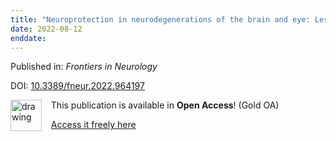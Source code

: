 ```yaml
---
title: "Neuroprotection in neurodegenerations of the brain and eye: Lessons from the past and directions for the future"
date: 2022-08-12
enddate:
---
```


Published in: *Frontiers in Neurology*

DOI: [10.3389/fneur.2022.964197](https://doi.org/10.3389/fneur.2022.964197)

<img src="https://upload.wikimedia.org/wikipedia/commons/thumb/7/77/Open_Access_logo_PLoS_transparent.svg/800px-Open_Access_logo_PLoS_transparent.svg.png" alt="drawing" width="50" align="left"/> &nbsp;&nbsp;&nbsp;This publication is available in **Open Access**! (Gold OA)

&nbsp;&nbsp;&nbsp;<a href="https://www.frontiersin.org/articles/10.3389/fneur.2022.964197/pdf">Access it freely here</a>

